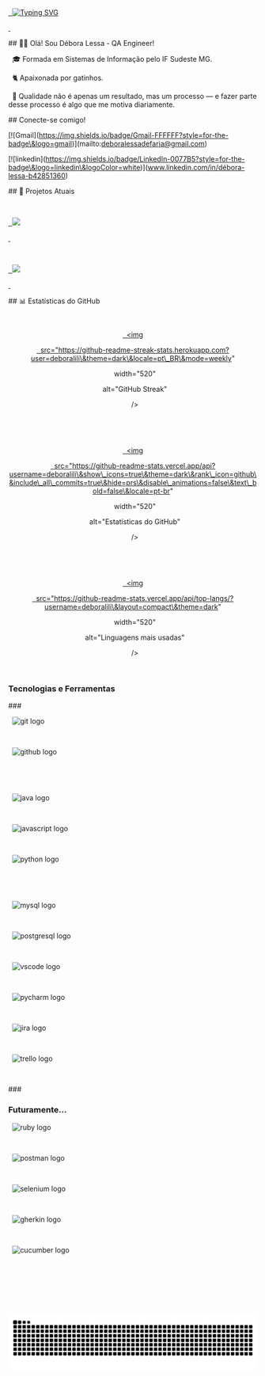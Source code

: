 <!-- Typing "Bem-vindo!" -->

<div>

&nbsp; <a href="https://git.io/typing-svg">

&nbsp;   <img src="https://readme-typing-svg.demolab.com?font=Arial\&size=30\&pause=1000\&repeat=false\&color=FFFFFF\&width=435\&lines=Bem-vindo!" alt="Typing SVG" />

&nbsp; </a>

</div>



<!-- Apresentação -->

\## 👋🏻 Olá! Sou Débora Lessa - QA Engineer!



<p align="left">

&nbsp; 🎓 Formada em Sistemas de Informação pelo IF Sudeste MG.

</p>

<p align="left">

&nbsp; 🐈 Apaixonada por gatinhos.

</p>

<p align="left">

&nbsp; 🚀 Qualidade não é apenas um resultado, mas um processo — e fazer parte desse processo é algo que me motiva diariamente.

</p>



<!-- Conecte-se -->

\## Conecte-se comigo!



\[!\[Gmail](https://img.shields.io/badge/Gmail-FFFFFF?style=for-the-badge\&logo=gmail)](mailto:deboralessadefaria@gmail.com)

\[!\[linkedin](https://img.shields.io/badge/LinkedIn-0077B5?style=for-the-badge\&logo=linkedin\&logoColor=white)](www.linkedin.com/in/débora-lessa-b42851360)



<!-- Projetos em Destaque -->

\## 📌 Projetos Atuais



<div align="left">

&nbsp; <a href="https://github.com/deboralili/fundamentos-qualidade-de-software">

&nbsp;   <img src="https://github-readme-stats.vercel.app/api/pin/?username=deboralili\&repo=fundamentos-qualidade-de-software\&theme=dark" />

&nbsp; </a>   

&nbsp; <a href="https://github.com/deboralili/testes-front-end-cypress">

&nbsp;   <img src="https://github-readme-stats.vercel.app/api/pin/?username=deboralili\&repo=testes-front-end-cypress\&theme=dark" />

&nbsp; </a>

</div>



<!-- Estatísticas -->

\## 📊 Estatísticas do GitHub



<div align="center">

&nbsp; <a href="https://git.io/streak-stats">

&nbsp;   <img 

&nbsp;     src="https://github-readme-streak-stats.herokuapp.com?user=deboralili\&theme=dark\&locale=pt\_BR\&mode=weekly" 

&nbsp;     width="520" 

&nbsp;     alt="GitHub Streak" 

&nbsp;   />

&nbsp; </a>

</div>



<div align="center">

&nbsp; <a href="https://github.com/deboralili">

&nbsp;   <img 

&nbsp;     src="https://github-readme-stats.vercel.app/api?username=deboralili\&show\_icons=true\&theme=dark\&rank\_icon=github\&include\_all\_commits=true\&hide=prs\&disable\_animations=false\&text\_bold=false\&locale=pt-br" 

&nbsp;     width="520"

&nbsp;     alt="Estatísticas do GitHub" 

&nbsp;   />

&nbsp; </a>

</div>



<div align="center">

&nbsp; <a href="https://github.com/deboralili">

&nbsp;   <img 

&nbsp;     src="https://github-readme-stats.vercel.app/api/top-langs/?username=deboralili\&layout=compact\&theme=dark" 

&nbsp;     width="520"

&nbsp;     alt="Linguagens mais usadas" 

&nbsp;   />

&nbsp; </a>

</div>



<h3 align="left">Tecnologias e Ferramentas</h3>



\###



<div align="left">

&nbsp; <img src="https://skillicons.dev/icons?i=git" height="40" alt="git logo"  />

&nbsp; <img width="12" />

&nbsp; <img src="https://skillicons.dev/icons?i=github" height="40" alt="github logo"  />

&nbsp; <img width="12" />

&nbsp; 

&nbsp; <img src="https://skillicons.dev/icons?i=java" height="40" alt="java logo"  />

&nbsp; <img width="12" />

&nbsp; <img src="https://skillicons.dev/icons?i=js" height="40" alt="javascript logo"  />

&nbsp; <img width="12" />

&nbsp; <img src="https://skillicons.dev/icons?i=py" height="40" alt="python logo"  />

&nbsp; <img width="12" />

&nbsp; 

&nbsp; <img src="https://skillicons.dev/icons?i=mysql" height="40" alt="mysql logo"  />

&nbsp; <img width="12" />

&nbsp; <img src="https://skillicons.dev/icons?i=postgres" height="40" alt="postgresql logo"  />

&nbsp; <img width="12" />



&nbsp; <img src="https://skillicons.dev/icons?i=vscode" height="40" alt="vscode logo"  />

&nbsp; <img width="12" />

&nbsp; <img src="https://skillicons.dev/icons?i=pycharm" height="40" alt="pycharm logo"  />

&nbsp; <img width="12" />



&nbsp; <img src="https://img.shields.io/badge/Jira-0052CC?logo=jira\&logoColor=white\&style=for-the-badge" height="40" alt="jira logo"  />

&nbsp; <img width="12" />

&nbsp; <img src="https://img.shields.io/badge/Trello-0052CC?logo=trello\&logoColor=white\&style=for-the-badge" height="40" alt="trello logo"  />

&nbsp; <img width="12" />

</div>



\###



<h3 align="left">Futuramente...</h3>



<div>

&nbsp; <img src="https://skillicons.dev/icons?i=ruby" height="40" alt="ruby logo"  />

&nbsp; <img width="12" />

&nbsp; <img src="https://skillicons.dev/icons?i=postman" height="40" alt="postman logo"  />

&nbsp; <img width="12" />

&nbsp; <img src="https://skillicons.dev/icons?i=selenium" height="40" alt="selenium logo"  />

&nbsp; <img width="12" />

&nbsp; <img src="https://skillicons.dev/icons?i=gherkin" height="40" alt="gherkin logo"  />

&nbsp; <img width="12" />

&nbsp; <img src="https://img.shields.io/badge/Cucumber-23D96C?logo=cucumber\&logoColor=black\&style=for-the-badge" height="40" alt="cucumber logo"  />

&nbsp; <img width="12" />

</div>







<div align="center">

&nbsp; <picture>

&nbsp;   <source media="(prefers-color-scheme: dark)" srcset="https://raw.githubusercontent.com/deboralili/deboralili/output/github-contribution-grid-snake-dark.svg">

&nbsp;   <img alt="github contribution grid snake animation" src="https://raw.githubusercontent.com/deboralili/deboralili/output/github-contribution-grid-snake-dark.svg">

&nbsp; </picture>

</div>

